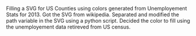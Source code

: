 Filling a SVG for US Counties using colors generated from Unemployement Stats for 2013. Got the SVG from wikipedia. Separated and modified the path variable in the SVG using a python script. Decided the color to fill using the unemployement data retireved from US census.

